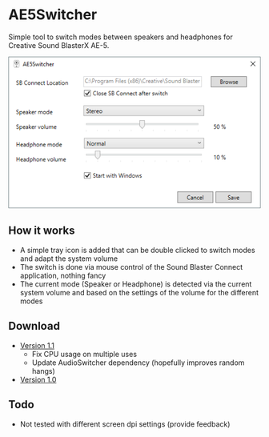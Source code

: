 # AE5Switcher
Simple tool to switch modes between speakers and headphones for Creative Sound BlasterX AE-5.

![Settings](./Docs/Settings.png?raw=true)

## How it works
- A simple tray icon is added that can be double clicked to switch modes and adapt the system volume
- The switch is done via mouse control of the Sound Blaster Connect application, nothing fancy
- The current mode (Speaker or Headphone) is detected via the current system volume and based on the settings of the volume for the different modes

## Download

* [Version 1.1](https://github.com/dainesch/AE5Switcher/releases/download/v1.1/AE5Setup.msi)
  * Fix CPU usage on multiple uses
  * Update AudioSwitcher dependency (hopefully improves random hangs)
* [Version 1.0](https://github.com/dainesch/AE5Switcher/releases/download/v1.0/AE5Setup.msi)

## Todo
- Not tested with different screen dpi settings (provide feedback)
